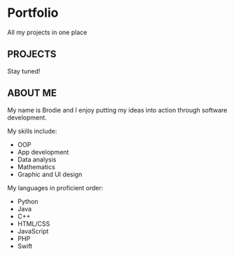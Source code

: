 # Portfolio
All my projects in one place

## PROJECTS

Stay tuned!

## ABOUT ME

My name is Brodie and I enjoy putting my ideas into action through software development.

My skills include:

- OOP
- App development
- Data analysis
- Mathematics
- Graphic and UI design

My languages in proficient order:

- Python
- Java
- C++
- HTML/CSS
- JavaScript
- PHP
- Swift
